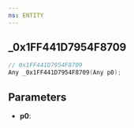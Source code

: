 ```yaml
---
ns: ENTITY
---
```

## _0x1FF441D7954F8709

```c
// 0x1FF441D7954F8709
Any _0x1FF441D7954F8709(Any p0);
```

## Parameters
* **p0**:
